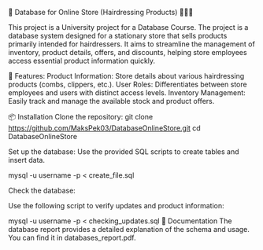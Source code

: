 🏬 Database for Online Store (Hairdressing Products) 💇‍♀️💅

This project is a University project for a Database Course. The project is a database system designed for a stationary store that sells products primarily intended for hairdressers. It aims to streamline the management of inventory, product details, offers, and discounts, helping store employees access essential product information quickly.

🚀 Features:
Product Information: Store details about various hairdressing products (combs, clippers, etc.).
User Roles: Differentiates between store employees and users with distinct access levels.
Inventory Management: Easily track and manage the available stock and product offers.

📦 Installation
Clone the repository:
git clone https://github.com/MaksPek03/DatabaseOnlineStore.git
cd DatabaseOnlineStore

Set up the database:
Use the provided SQL scripts to create tables and insert data.

mysql -u username -p < create_file.sql

Check the database:

Use the following script to verify updates and product information:

mysql -u username -p < checking_updates.sql
📄 Documentation
The database report provides a detailed explanation of the schema and usage. You can find it in databases_report.pdf.
